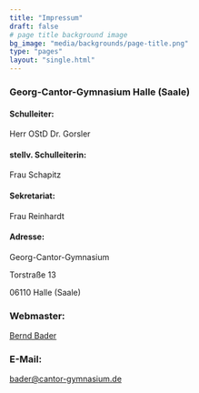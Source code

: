 ```yaml
---
title: "Impressum"
draft: false
# page title background image
bg_image: "media/backgrounds/page-title.png"
type: "pages"
layout: "single.html"
---
```


### Georg-Cantor-Gymnasium Halle (Saale)

#### Schulleiter:
Herr OStD Dr. Gorsler


#### stellv. Schulleiterin:
Frau Schapitz

#### Sekretariat:
Frau Reinhardt

#### Adresse:
Georg-Cantor-Gymnasium

Torstraße 13

06110 Halle (Saale)


### Webmaster:
[Bernd Bader](/de/teacher/yves-bauer)


### E-Mail:
[bader@cantor-gymnasium.de](mailto:bader@cantor-gymnasium.de)
